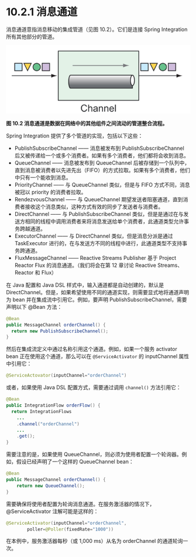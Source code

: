 # 10.2.1 消息通道

消息通道意指消息移动的集成管道（见图 10.2）。它们是连接 Spring Integration 所有其他部分的管道。

![](../../assets/10.2.png)

**图 10.2 消息通道是数据在网络中的其他组件之间流动的管道整合流程。**

Spring Integration 提供了多个管道的实现，包括以下这些：

* PublishSubscribeChannel —— 消息被发布到 PublishSubscribeChannel 后又被传递给一个或多个消费者。如果有多个消费者，他们都将会收到消息。
* QueueChannel —— 消息被发布到 QueueChannel 后被存储到一个队列中，直到消息被消费者以先进先出（FIFO）的方式拉取。如果有多个消费者，他们中只有一个能收到消息。
* PriorityChannel —— 与 QueueChannel 类似，但是与 FIFO 方式不同，消息被冠以 priority 的消费者拉取。
* RendezvousChannel —— 与 QueueChannel 期望发送者阻塞通道，直到消费者接收这个消息类似，这种方式有效的同步了发送者与消费者。
* DirectChannel —— 与 PublishSubscribeChannel 类似，但是是通过在与发送方相同的线程中调用消费者来将消息发送给单个消费者，此通道类型允许事务跨越通道。
* ExecutorChannel —— 与 DirectChannel 类似，但是消息分派是通过 TaskExecutor 进行的，在与发送方不同的线程中进行，此通道类型不支持事务跨通道。
* FluxMessageChannel —— Reactive Streams Publisher 基于 Project Reactor Flux 的消息通道。（我们将会在第 12 章讨论 Reactive Streams、Reactor 和 Flux）

在 Java 配置和 Java DSL 样式中，输入通道都是自动创建的，默认是 DirectChannel。但是，如果希望使用不同的通道实现，则需要显式地将通道声明为 bean 并在集成流中引用它。例如，要声明 PublishSubscribeChannel，需要声明以下 @Bean 方法：

```java
@Bean
public MessageChannel orderChannel() {
  return new PublishSubscribeChannel();
}
```

然后在集成流定义中通过名称引用这个通道。例如，如果一个服务 activator bean 正在使用这个通道，那么可以在 `@ServiceActivator` 的 inputChannel 属性中引用它：

```java
@ServiceActovator(inputChannel="orderChannel")
```

或者，如果使用 Java DSL 配置方式，需要通过调用 `channel()` 方法引用它：

```java
@Bean
public IntegrationFlow orderFlow() {
  return IntegrationFlows
    ...
    .channel("orderChannel")
    ...
    .get();
}
```

需要注意的是，如果使用 QueueChannel，则必须为使用者配置一个轮询器。例如，假设已经声明了一个这样的 QueueChannel bean：

```java
@Bean
public MessageChannel orderChannel() {
    return new QueueChannel();
}
```

需要确保将使用者配置为轮询消息通道。在服务激活器的情况下，@ServiceActivator 注解可能是这样的：

```java
@ServiceActivator(inputChannel="orderChannel",
        poller=@Poller(fixedRate="1000"))
```

在本例中，服务激活器每秒（或 1,000 ms）从名为 orderChannel 的通道轮询一次。


